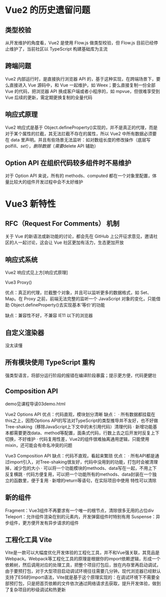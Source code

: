 # Vue2 的历史遗留问题

## 类型校验

从开发维护的角度看，Vue2 是使用 Flow.js 做类型校验，但 Flow.js 目前已经停止维护了，当前社区以 TypeScript 构建基础库为主流

## 跨端问题

Vue2 内部运行时，是直接执行浏览器 API 的，基于这种实现，在跨端场景下，要么直接进入 Vue 源码中，和 Vue 一起维护，如 Weex；要么直接复制一份全部 Vue 的代码，把浏览器 API 换成客户端或者小程序的，如 mpvue，但很难享受到 Vue 后续的更新，需定期更换复制的全量代码

## 响应式原理

Vue2 响应式是基于 Object.defineProperty()实现的，并不是真正的代理，而是对于某个属性的拦截，其无法拦截不存在的属性，所以 Vue2 中所有数据必须要在 data 里声明。并且有些场景无法监听：如对数组长度的修改操作（底层写 polfill、$set），删除数据（需要$delete API 辅助）

## Option API 在组织代码较多组件时不易维护

对于 Option API 来说，所有的 methods、computed 都在一个对象里配置，体量比较大的组件开发过程中会不太好维护

# Vue3 新特性

## RFC（Request For Comments） 机制

关于 Vue 的新语法或新功能的讨论，都会先在 GitHub 上公开征求意见，邀请社区的人一起讨论，这会让 Vue 社区更加有活力，生态更加开放

## 响应式系统

Vue2 响应式见上方[响应式原理]

Vue3 Proxy()

优点：真正的代理，拦截整个对象，并且可以监听更多的数据格式，如 Set、Map。在 Proxy 之前，前端无法完整的监听一个 JavaScript 对象的变化，只能借助 Object.defineProperty()去实现基本'等价'的功能

缺点：兼容性不好，不兼容 IE11 以下的浏览器

## 自定义渲染器

没太读懂

## 所有模块使用 TypeScript 重构

强类型语言，将部分运行阶段的报错在编译阶段暴露；提示更方便，代码更健壮

## Composition API

demo见课程导读03demo.html

Vue2 Options API
优点：代码直观，模块划分清晰
缺点：
· 所有数据都挂载在this之上，因而Options API的写法对TypeScript的类型推导并不友好，也不好做Tree-shaking（移除JavaScript上下文中的未引用代码）清理代码
· 新增功能基本都需要更改data、method等配置，面条式代码，行数上去之后开发时反复上下切换，不好维护
· 代码复用性差，Vue2的组件很难抽离通用逻辑，只能使用mixin，还可能会有命名冲突的问题

Vue3 Composition API
缺点：代码不直观，看起来繁琐
优点：
· 所有API都是通过import引入，对Tree-shaking很友好，代码中没用到的功能，打包时会被清理掉，减少包的大小
· 可以将一个功能模块的methods、data写在一起，不用上下反复横跳
· 代码方便复用，可以把一个功能所有的methods、data封装在一个独立的函数里，便于复用
· 新增的return等语句，在实际项目中使用<script setup></script> 特性可以清除

## 新的组件
Fragment：Vue3组件不再要求有一个唯一的根节点，清除很多无用的占位div
Teleport：允许组件渲染在别的元素内，开发弹窗组件时特别有用
Suspense：异步组件，更方便开发有异步请求的组件

## 工程化工具 Vite
Vite是一款可以大幅度优化开发体验的工程化工具，并不和Vue强关联，其竞品是Webpack。Webpack等工程化工具的原理是根据你的import依赖逻辑，形成一个依赖树，然后调用对应的处理工具，把整个项目打包后，放在内存里再启动调试，由于要预打包，对于大型项目启动调试环境往往需要几分钟。现代浏览器已经默认支持了ES6的import语法，Vite就是基于这个原理实现的：在调试环境下不需要全部预打包，只是把首页依赖的文件依次通过网络请求去获取，提升开发体验，做到了复杂项目的秒级调试和热更新